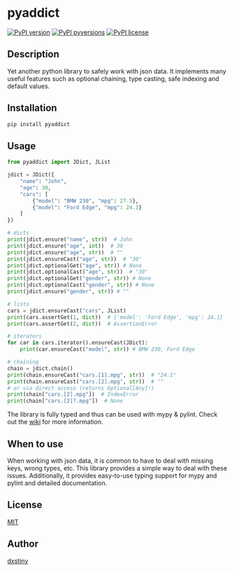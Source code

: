 # pyaddict

[![PyPI version](https://badge.fury.io/py/pyaddict.svg)](https://badge.fury.io/py/pyaddict)
[![PyPI pyversions](https://img.shields.io/pypi/pyversions/pyaddict.svg)](https://pypi.python.org/pypi/pyaddict/)
[![PyPI license](https://img.shields.io/pypi/l/pyaddict.svg)](https://pypi.python.org/pypi/pyaddict/)

## Description
Yet another python library to safely work with json data. It implements many useful features such as optional chaining, type casting, safe indexing and default values.

## Installation
```bash
pip install pyaddict
```

## Usage
```python
from pyaddict import JDict, JList

jdict = JDict({
    "name": "John",
    "age": 30,
    "cars": [
        {"model": "BMW 230", "mpg": 27.5},
        {"model": "Ford Edge", "mpg": 24.1}
    ]
})

# dicts
print(jdict.ensure("name", str))  # John
print(jdict.ensure("age", int))  # 30
print(jdict.ensure("age", str))  # ""
print(jdict.ensureCast("age", str))  # "30"
print(jdict.optionalGet("age", str)) # None
print(jdict.optionalCast("age", str))  # "30"
print(jdict.optionalGet("gender", str)) # None
print(jdict.optionalCast("gender", str)) # None
print(jdict.ensure("gender", str)) # ""

# lists
cars = jdict.ensureCast("cars", JList)
print(cars.assertGet(1, dict))  # {'model': 'Ford Edge', 'mpg': 24.1}
print(cars.assertGet(2, dict))  # AssertionError

# iterators
for car in cars.iterator().ensureCast(JDict):
    print(car.ensureCast("model", str)) # BMW 230, Ford Edge

# chaining
chain = jdict.chain()
print(chain.ensureCast("cars.[1].mpg", str))  # "24.1"
print(chain.ensureCast("cars.[2].mpg", str))  # ""
# or via direct access (returns Optional[Any]!)
print(chain["cars.[2].mpg"])  # IndexError
print(chain["cars.[2]?.mpg"])  # None
```

The library is fully typed and thus can be used with mypy & pylint. Check out the [wiki](https://github.com/dxstiny/pyaddict/wiki) for more information.

## When to use
When working with json data, it is common to have to deal with missing keys, wrong types, etc. This library provides a simple way to deal with these issues. Additionally, it provides easy-to-use typing support for mypy and pylint and detailed documentation.

## License
[MIT](LICENSE)

## Author
[dxstiny](https://github.com/dxstiny)
